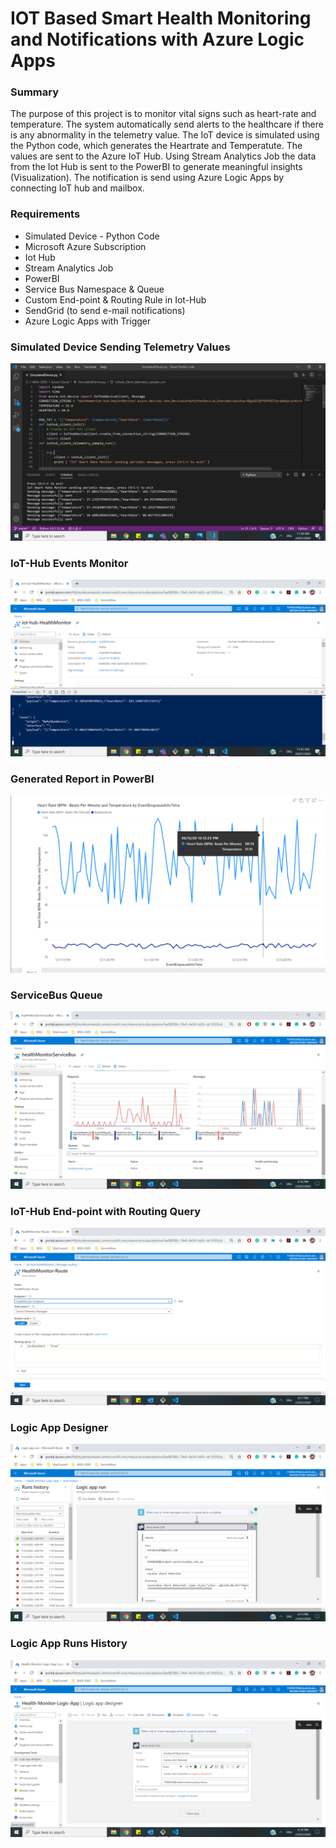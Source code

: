 # IOT Based Smart Health Monitoring and Notifications with Azure Logic Apps

### Summary
The purpose of this project is to monitor vital signs such as heart-rate and temperature. The system automatically send alerts to the healthcare if there is any abnormality in the telemetry value. The IoT device is simulated using the Python code, which generates the Heartrate and Temperatute. The values are sent to the Azure IoT Hub. Using Stream Analytics Job the data from the Iot Hub is sent to the PowerBI to generate meaningful insights (Visualization). The notification is send using Azure Logic Apps by connecting IoT hub and mailbox. 

### Requirements
* Simulated Device - Python Code
* Microsoft Azure Subscription
* Iot Hub
* Stream Analytics Job
* PowerBI
* Service Bus Namespace & Queue
* Custom End-point & Routing Rule in Iot-Hub
* SendGrid (to send e-mail notifications)
* Azure Logic Apps with Trigger
### Simulated Device Sending Telemetry Values
![alt text](https://github.com/Shobana-Ashok/IoT-Based-Health-Monitoring-System-in-Azure/blob/master/Screenshot%20(1660).png?raw=true)
### IoT-Hub Events Monitor
![alt text](https://github.com/Shobana-Ashok/IoT-Based-Health-Monitoring-System-in-Azure/blob/master/Screenshot%20(1662).png?raw=true)
### Generated Report in PowerBI
![alt text](https://github.com/Shobana-Ashok/IoT-Based-Health-Monitoring-System-in-Azure/blob/master/Screenshot%20(1659).png?raw=true)
### ServiceBus Queue
![alt text](https://github.com/Shobana-Ashok/IoT-Based-Health-Monitoring-System-in-Azure/blob/master/Screenshot%20(1665).png?raw=true)
### IoT-Hub End-point with Routing Query
![alt text](https://github.com/Shobana-Ashok/IoT-Based-Health-Monitoring-System-in-Azure/blob/master/Screenshot%20(1666).png?raw=true)
### Logic App Designer
![alt text](https://github.com/Shobana-Ashok/IoT-Based-Health-Monitoring-System-in-Azure/blob/master/Screenshot%20(1663).png?raw=true)
### Logic App Runs History
![alt text](https://github.com/Shobana-Ashok/IoT-Based-Health-Monitoring-System-in-Azure/blob/master/Screenshot%20(1664).png?raw=true)
